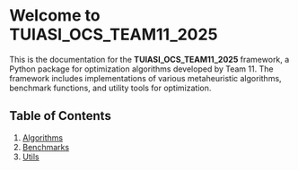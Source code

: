 # Welcome to TUIASI_OCS_TEAM11_2025

This is the documentation for the **TUIASI_OCS_TEAM11_2025** framework, a Python package for optimization algorithms developed by Team 11. The framework includes implementations of various metaheuristic algorithms, benchmark functions, and utility tools for optimization.

## Table of Contents

1. [Algorithms](#algorithms)
2. [Benchmarks](#benchmarks)
3. [Utils](#utils)